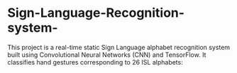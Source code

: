 # Sign-Language-Recognition-system-

This project is a real-time static Sign Language alphabet recognition system built using Convolutional Neural Networks (CNN) and TensorFlow. It classifies hand gestures corresponding to 26 ISL alphabets:
